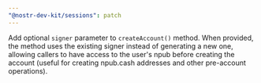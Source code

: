 ```yaml
---
"@nostr-dev-kit/sessions": patch
---
```


Add optional `signer` parameter to `createAccount()` method. When provided, the method uses the existing signer instead of generating a new one, allowing callers to have access to the user's npub before creating the account (useful for creating npub.cash addresses and other pre-account operations).
